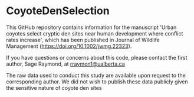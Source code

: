 # CoyoteDenSelection

This GitHub repository contains information for the manuscript 'Urban coyotes select cryptic den sites near human development where conflict rates increase', which has been published in Journal of Wildlife Management (https://doi.org/10.1002/jwmg.22323).

If you have questions or concerns about this code, please contact the first author, Sage Raymond, at rraymon1@ualberta.ca

The raw data used to conduct this study are available upon request to the corresponding author. We did not wish to publish these data publicly given the sensitive nature of coyote den sites
